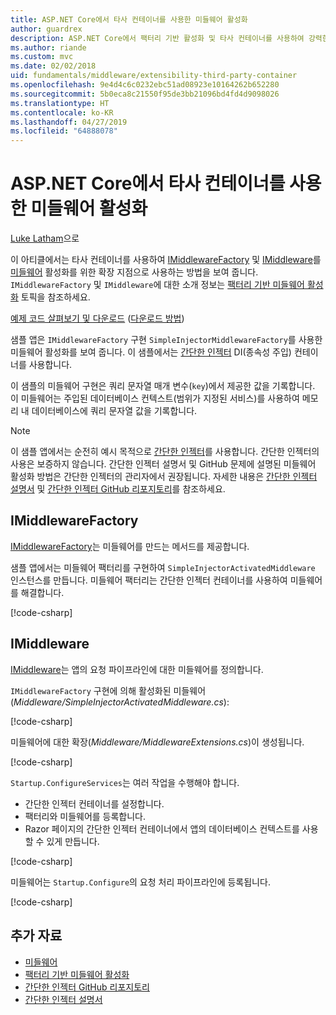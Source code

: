 ```yaml
---
title: ASP.NET Core에서 타사 컨테이너를 사용한 미들웨어 활성화
author: guardrex
description: ASP.NET Core에서 팩터리 기반 활성화 및 타사 컨테이너를 사용하여 강력한 형식의 미들웨어를 사용하는 방법을 배웁니다.
ms.author: riande
ms.custom: mvc
ms.date: 02/02/2018
uid: fundamentals/middleware/extensibility-third-party-container
ms.openlocfilehash: 9e4d4c6c0232ebc51ad08923e10164262b652280
ms.sourcegitcommit: 5b0eca8c21550f95de3bb21096bd4fd4d9098026
ms.translationtype: HT
ms.contentlocale: ko-KR
ms.lasthandoff: 04/27/2019
ms.locfileid: "64888078"
---
```

# <a name="middleware-activation-with-a-third-party-container-in-aspnet-core"></a>ASP.NET Core에서 타사 컨테이너를 사용한 미들웨어 활성화

[Luke Latham](https://github.com/guardrex)으로

이 아티클에서는 타사 컨테이너를 사용하여 [IMiddlewareFactory](/dotnet/api/microsoft.aspnetcore.http.imiddlewarefactory) 및 [IMiddleware](/dotnet/api/microsoft.aspnetcore.http.imiddleware)를 [미들웨어](xref:fundamentals/middleware/index) 활성화를 위한 확장 지점으로 사용하는 방법을 보여 줍니다. `IMiddlewareFactory` 및 `IMiddleware`에 대한 소개 정보는 [팩터리 기반 미들웨어 활성화](xref:fundamentals/middleware/extensibility) 토픽을 참조하세요.

[예제 코드 살펴보기 및 다운로드](https://github.com/aspnet/AspNetCore.Docs/tree/master/aspnetcore/fundamentals/middleware/extensibility-third-party-container/sample) ([다운로드 방법](xref:index#how-to-download-a-sample))

샘플 앱은 `IMiddlewareFactory` 구현 `SimpleInjectorMiddlewareFactory`를 사용한 미들웨어 활성화를 보여 줍니다. 이 샘플에서는 [간단한 인젝터](https://simpleinjector.org) DI(종속성 주입) 컨테이너를 사용합니다.

이 샘플의 미들웨어 구현은 쿼리 문자열 매개 변수(`key`)에서 제공한 값을 기록합니다. 이 미들웨어는 주입된 데이터베이스 컨텍스트(범위가 지정된 서비스)를 사용하여 메모리 내 데이터베이스에 쿼리 문자열 값을 기록합니다.

> [!NOTE]
> 이 샘플 앱에서는 순전히 예시 목적으로 [간단한 인젝터](https://github.com/simpleinjector/SimpleInjector)를 사용합니다. 간단한 인젝터의 사용은 보증하지 않습니다. 간단한 인젝터 설명서 및 GitHub 문제에 설명된 미들웨어 활성화 방법은 간단한 인젝터의 관리자에서 권장됩니다. 자세한 내용은 [간단한 인젝터 설명서](https://simpleinjector.readthedocs.io/en/latest/index.html) 및 [간단한 인젝터 GitHub 리포지토리](https://github.com/simpleinjector/SimpleInjector)를 참조하세요.

## <a name="imiddlewarefactory"></a>IMiddlewareFactory

[IMiddlewareFactory](/dotnet/api/microsoft.aspnetcore.http.imiddlewarefactory)는 미들웨어를 만드는 메서드를 제공합니다.

샘플 앱에서는 미들웨어 팩터리를 구현하여 `SimpleInjectorActivatedMiddleware` 인스턴스를 만듭니다. 미들웨어 팩터리는 간단한 인젝터 컨테이너를 사용하여 미들웨어를 해결합니다.

[!code-csharp[](extensibility-third-party-container/sample/Middleware/SimpleInjectorMiddlewareFactory.cs?name=snippet1&highlight=5-8,12)]

## <a name="imiddleware"></a>IMiddleware

[IMiddleware](/dotnet/api/microsoft.aspnetcore.http.imiddleware)는 앱의 요청 파이프라인에 대한 미들웨어를 정의합니다.

`IMiddlewareFactory` 구현에 의해 활성화된 미들웨어(*Middleware/SimpleInjectorActivatedMiddleware.cs*):

[!code-csharp[](extensibility-third-party-container/sample/Middleware/SimpleInjectorActivatedMiddleware.cs?name=snippet1)]

미들웨어에 대한 확장(*Middleware/MiddlewareExtensions.cs*)이 생성됩니다.

[!code-csharp[](extensibility-third-party-container/sample/Middleware/MiddlewareExtensions.cs?name=snippet1)]

`Startup.ConfigureServices`는 여러 작업을 수행해야 합니다.

* 간단한 인젝터 컨테이너를 설정합니다.
* 팩터리와 미들웨어를 등록합니다.
* Razor 페이지의 간단한 인젝터 컨테이너에서 앱의 데이터베이스 컨텍스트를 사용할 수 있게 만듭니다.

[!code-csharp[](extensibility-third-party-container/sample/Startup.cs?name=snippet1)]

미들웨어는 `Startup.Configure`의 요청 처리 파이프라인에 등록됩니다.

[!code-csharp[](extensibility-third-party-container/sample/Startup.cs?name=snippet2&highlight=13)]

## <a name="additional-resources"></a>추가 자료

* [미들웨어](xref:fundamentals/middleware/index)
* [팩터리 기반 미들웨어 활성화](xref:fundamentals/middleware/extensibility)
* [간단한 인젝터 GitHub 리포지토리](https://github.com/simpleinjector/SimpleInjector)
* [간단한 인젝터 설명서](https://simpleinjector.readthedocs.io/en/latest/index.html)
